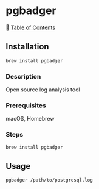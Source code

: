 # pgbadger

📁 [Table of Contents](README.md)

## Installation

```sh
brew install pgbadger
```

### Description

Open source log analysis tool

### Prerequisites

macOS, Homebrew

### Steps

```sh
brew install pgbadger
```

## Usage

```sh
pgbadger /path/to/postgresql.log
```

